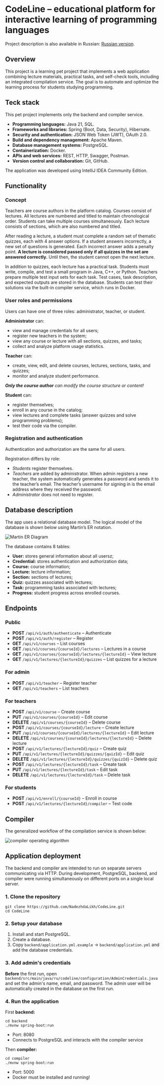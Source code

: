 # CodeLine – educational platform for interactive learning of programming languages
Project description is also available in Russian: [Russian version](README.ru.md).

## Overview
This project is a learning pet project that implements a web application combining lecture materials, practical tasks, and self-check tools, including an integrated compilation service. The goal is to automate and optimize the learning process for students studying programming.

## Teck stack
This pet project implements only the backend and compiler service.
+ **Programming languages:** Java 21, SQL.
+ **Frameworks and libraries:** Spring (Boot, Data, Security), Hibernate.
+ **Security and authentication:** JSON Web Token (JWT), OAuth 2.0.
+ **Build and dependency management:** Apache Maven.
+ **Database management systems:** PostgreSQL.
+ **Containerization:** Docker.
+ **APIs and web services:** REST, HTTP, Swagger, Postman.
+ **Version control and collaboration:** Git, GitHub.

The application was developed using IntelliJ IDEA Community Edition.

## Functionality
### Concept
Teachers are course authors in the platform catalog. Courses consist of lectures. All lectures are numbered and titled to maintain chronological order. Students can take multiple courses simultaneously. Each lecture consists of sections, which are also numbered and titled.

After reading a lecture, a student must complete a random set of thematic quizzes, each with 4 answer options. If a student answers incorrectly, a new set of questions is generated. Each incorrect answer adds a penalty point.
**A lecture is considered passed only if all quizzes in the set are answered correctly.** Until then, the student cannot open the next lecture.

In addition to quizzes, each lecture has a practical task. Students must write, compile, and test a small program in Java, C++, or Python. Teachers prepare multiple test input sets for each task. Test cases, task description, and expected outputs are stored in the database. Students can test their solutions via the built-in compiler service, which runs in Docker.

### User roles and permissions
Users can have one of three roles: administrator, teacher, or student.

**Administrator** can:
+ view and manage credentials for all users;
+ register new teachers in the system;
+ view any course or lecture with all sections, quizzes, and tasks;
+ collect and analyze platform usage statistics.

**Teacher** can:
+ create, view, edit, and delete courses, lectures, sections, tasks, and quizzes;
+ monitor and analyze student performance.

_**Only the course author** can modify the course structure or content!_

**Student** can:
+ register themselves;
+ enroll in any course in the catalog;
+ view lectures and complete tasks (answer quizzes and solve programming problems);
+ test their code via the compiler.

### Registration and authentication
Authentication and authorization are the same for all users.

Registration differs by role:
+ _Students_ register themselves.
+ _Teachers_ are added by administrator. When admin registers a new teacher, the system automatically generates a password and sends it to the teacher’s email. The teacher’s username for signing in is the email address where they received the password.
+ _Administrator_ does not need to register.

## Database description
The app uses a relational database model. The logical model of the database is shown below using Martin’s ER notation.

![Martin ER Diagram](ER-diagram-martin.png)

The database contains 8 tables:
+ **User:** stores general information about all usersz;
+ **Credential:** stores authentication and authorization data;
+ **Course:** course information;
+ **Lecture:** lecture information;
+ **Section:** sections of lectures;
+ **Quiz:** quizzes associated with lectures;
+ **Task:** programming tasks associated with lectures;
+ **Progress:** student progress across enrolled courses.

## Endpoints
### Public
- **POST** `/api/v1/auth/authenticate` – Authenticate
- **POST** `/api/v1/auth/register` – Register
- **GET** `/api/v1/courses` – List courses
- **GET** `/api/v1/courses/{courseId}/lectures` – Lectures in a course
- **GET** `/api/v1/courses/{courseId}/lectures/{lectureId}` – View lecture
- **GET** `/api/v1/lectures/{lectureId}/quizzes` – List quizzes for a lecture

### For admin
- **POST** `/api/v1/teacher` – Register teacher
- **GET** `/api/v1/teachers` – List teachers

### For teachers
- **POST** `/api/v1/course` – Create course
- **PUT** `/api/v1/courses/{courseId}` – Edit course
- **DELETE** `/api/v1/courses/{courseId}` – Delete course
- **POST** `/api/v1/courses/{courseId}/lecture` – Create lecture
- **PUT** `/api/v1/courses/{courseId}/lectures/{lectureId}` – Edit lecture
- **DELETE** `/api/v1/courses/{courseId}/lectures/{lectureId}` – Delete lecture
- **POST** `/api/v1/lectures/{lectureId}/quiz` – Create quiz
- **PUT** `/api/v1/lectures/{lectureId}/quizzes/{quizId}` – Edit quiz
- **DELETE** `/api/v1/lectures/{lectureId}/quizzes/{quizId}` – Delete quiz
- **POST** `/api/v1/lectures/{lectureId}/task` – Create task
- **PUT** `/api/v1/lectures/{lectureId}/task` – Edit task
- **DELETE** `/api/v1/lectures/{lectureId}/task` – Delete task

### For students
- **POST** `/api/v1/enroll/{courseId}` – Enroll in course
- **POST** `/api/v1/lectures/{lectureId}/compiler` – Test code

## Compiler
The generalized workflow of the compilation service is shown below:

![compiler operating algorithm](compiler-algorithm-eng.jpg)

## Application deployment
The backend and compiler are intended to run on separate servers communicating via HTTP. During development, PostgreSQL, backend, and compiler were running simultaneously on different ports on a single local server.

### 1. Clone the repository
```
git clone https://github.com/NadezhdaLikh/CodeLine.git
cd CodeLine
```

### 2. Setup your database
1. Install and start PostgreSQL.
2. Create a database.
3. Copy `backend/application.yml.example` → `backend/application.yml` and add the database credentials.

### 3. Add admin's credentials

**Before** the first run, open `backend/src/main/java/ru/codeline/configuration/AdminCredentials.java` and set the admin's name, email, and password. The admin user will be automatically created in the database on the first run.

### 4. Run the application
First **backend:**
```
cd backend
./mvnw spring-boot:run
```

+ Port: 8080
+ Connects to PostgreSQL and interacts with the compiler service

Then **compiler:**
```
cd compiler
./mvnw spring-boot:run
```

+ Port: 5000
+ Docker must be installed and running!
